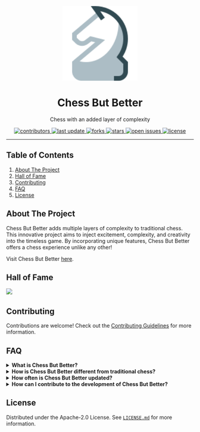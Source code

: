 <div align="center">
  <img src="assets/images/logo.svg" alt="logo" width="200" height="auto" />
  <h1>Chess But Better</h1>
  <p>
    Chess with an added layer of complexity
  </p>
</div>

<!-- Badges -->
<p align="center">
  <a href="https://github.com/Ido-Barnea/Chess-But-Better/graphs/contributors">
    <img src="https://img.shields.io/github/contributors/Ido-Barnea/Chess-But-Better" alt="contributors" />
  </a>
  <a href="">
    <img src="https://img.shields.io/github/last-commit/Ido-Barnea/Chess-But-Better" alt="last update" />
  </a>
  <a href="https://github.com/Ido-Barnea/Chess-But-Better/network/members">
    <img src="https://img.shields.io/github/forks/Ido-Barnea/Chess-But-Better" alt="forks" />
  </a>
  <a href="https://github.com/Ido-Barnea/Chess-But-Better/stargazers">
    <img src="https://img.shields.io/github/stars/Ido-Barnea/Chess-But-Better" alt="stars" />
  </a>
  <a href="https://github.com/Ido-Barnea/Chess-But-Better/issues/">
    <img src="https://img.shields.io/github/issues/Ido-Barnea/Chess-But-Better" alt="open issues" />
  </a>
  <a href="https://github.com/Ido-Barnea/Chess-But-Better/blob/master/LICENSE">
    <img src="https://img.shields.io/github/license/Ido-Barnea/Chess-But-Better" alt="license" />
  </a>
</p>

---

## Table of Contents

1. [About The Project](#about-the-project)
2. [Hall of Fame](#hall-of-fame)
3. [Contributing](#contributing)
4. [FAQ](#faq)
5. [License](#license)

## About The Project

Chess But Better adds multiple layers of complexity to traditional chess. This innovative project aims to inject excitement, complexity, and creativity into the timeless game. By incorporating unique features, Chess But Better offers a chess experience unlike any other!

Visit Chess But Better [here](https://chess-but-better.onrender.com).

## Hall of Fame

<a href="https://github.com/Ido-Barnea/Chess-But-Better/graphs/contributors">
  <img src="https://contrib.rocks/image?repo=Ido-Barnea/Chess-But-Better" />
</a>

## Contributing

Contributions are welcome! Check out the [Contributing Guidelines](CONTRIBUTING.md) for more information.

## FAQ

<details>
  <summary><strong>What is Chess But Better?</strong></summary>
  Chess But Better is an innovative take on the classic game of chess. It introduces multiple layers of complexity and unique features to enhance gameplay and provide a fresh experience for players.
</details>

<details>
  <summary><strong>How is Chess But Better different from traditional chess?</strong></summary>
  Chess But Better incorporates additional rules and mechanics that add complexity and excitement to the game. These features include new pieces, alternate win conditions, secret rules, items, and special abilities that change gameplay dynamics.
</details>

<details>
  <summary><strong>How often is Chess But Better updated?</strong></summary>
  We strive to regularly update Chess But Better with new features, improvements, and bug fixes. Our development team is committed to providing a continuously evolving and engaging experience for our players.
</details>

<details>
  <summary><strong>How can I contribute to the development of Chess But Better?</strong></summary>
  We welcome contributions from the community to help improve Chess But Better. Whether you're a developer, designer, or avid player, there are many ways to get involved. You can contribute code, report bugs, suggest new features, or provide feedback to help us make Chess But Better even better!
</details>

## License

Distributed under the Apache-2.0 License. See [`LICENSE.md`](LICENSE.md) for more information.
